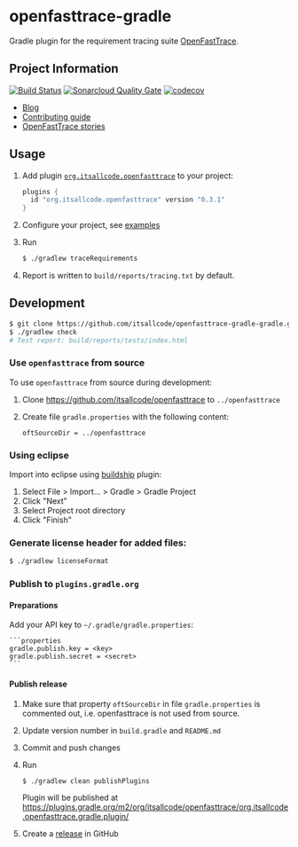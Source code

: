 # openfasttrace-gradle
Gradle plugin for the requirement tracing suite [OpenFastTrace](https://github.com/itsallcode/openfasttrace).

## Project Information

[![Build Status](https://travis-ci.org/itsallcode/openfasttrace-gradle.svg?branch=develop)](https://travis-ci.org/itsallcode/openfasttrace-gradle)
[![Sonarcloud Quality Gate](https://sonarcloud.io/api/project_badges/measure?project=org.itsallcode%3Aopenfasttrace-gradle%3Adevelop&metric=alert_status)](https://sonarcloud.io/dashboard?id=org.itsallcode%3Aopenfasttrace-gradle%3Adevelop)
[![codecov](https://codecov.io/gh/itsallcode/openfasttrace-gradle/branch/develop/graph/badge.svg)](https://codecov.io/gh/itsallcode/openfasttrace-gradle)

* [Blog](https://blog.itsallcode.org/)
* [Contributing guide](CONTRIBUTING.md)
* [OpenFastTrace stories](https://github.com/itsallcode/openfasttrace/wiki/OFT-Stories)

## Usage

1. Add plugin [`org.itsallcode.openfasttrace`](https://plugins.gradle.org/plugin/org.itsallcode.openfasttrace) to your project:

    ```gradle
    plugins {
      id "org.itsallcode.openfasttrace" version "0.3.1"
    }
    ```

1. Configure your project, see [examples](https://github.com/itsallcode/openfasttrace-gradle/tree/develop/example-projects)
1. Run

    ```bash
    $ ./gradlew traceRequirements
    ```

1. Report is written to `build/reports/tracing.txt` by default.

## Development

```bash
$ git clone https://github.com/itsallcode/openfasttrace-gradle-gradle.git
$ ./gradlew check
# Test report: build/reports/tests/index.html
```

### Use `openfasttrace` from source

To use `openfasttrace` from source during development:

1. Clone https://github.com/itsallcode/openfasttrace to `../openfasttrace`
1. Create file `gradle.properties` with the following content:

    ```properties
    oftSourceDir = ../openfasttrace
    ```

### Using eclipse

Import into eclipse using [buildship](https://projects.eclipse.org/projects/tools.buildship) plugin:

1. Select File > Import... > Gradle > Gradle Project
1. Click "Next"
1. Select Project root directory
1. Click "Finish"

### Generate license header for added files:

```bash
$ ./gradlew licenseFormat
```

### Publish to `plugins.gradle.org`

#### Preparations

Add your API key to `~/.gradle/gradle.properties`:

    ```properties
    gradle.publish.key = <key>
    gradle.publish.secret = <secret>
    ```

#### Publish release

1. Make sure that property `oftSourceDir` in file `gradle.properties` is commented out, i.e. openfasttrace is not used from source.
1. Update version number in `build.gradle` and `README.md`
1. Commit and push changes
1. Run

    ```bash
    $ ./gradlew clean publishPlugins
    ```

   Plugin will be published at https://plugins.gradle.org/m2/org/itsallcode/openfasttrace/org.itsallcode.openfasttrace.gradle.plugin/
1. Create a [release](https://github.com/itsallcode/openfasttrace-gradle/releases) in GitHub
